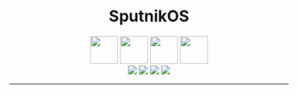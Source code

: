 
<h1 align='center'>SputnikOS</h1>

<p align='center'>

  <img style="height:50px;width:50px" src="https://user-images.githubusercontent.com/25181517/186884150-05e9ff6d-340e-4802-9533-2c3f02363ee3.png">
  <img style="height:50px;width:50px" src="https://user-images.githubusercontent.com/25181517/192109061-e138ca71-337c-4019-8d42-4792fdaa7128.png">
  <img style="height:50px;width:50px" src="https://user-images.githubusercontent.com/25181517/192108891-d86b6220-e232-423a-bf5f-90903e6887c3.png">
  <img style="height:50px;width:50px" src="https://user-images.githubusercontent.com/25181517/192107858-fe19f043-c502-4009-8c47-476fc89718ad.png">
  <br/>
  <img src="https://img.shields.io/badge/windows 10 Pro-%230078D6.svg?&style=for-the-badge&logo=windows&logoColor=white" />
  <img src="https://img.shields.io/badge/intel-core%20i7%209th Gen-%230071C5.svg?&style=for-the-badge&logo=intel&logoColor=white" />
  <img src="https://img.shields.io/badge/RAM-16GB-%230071C5.svg?&style=for-the-badge&logoColor=white" />
  <img src="https://img.shields.io/badge/nvidia-gtx%201650-%2376B900.svg?&style=for-the-badge&logo=nvidia&logoColor=white" />
  <hr>
  <br>

</p>


